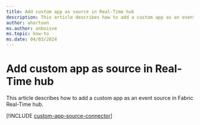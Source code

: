 ```yaml
---
title: Add custom app as source in Real-Time hub
description: This article describes how to add a custom app as an event source in Fabric Real-Time hub. 
author: ahartoon
ms.author: anboisve
ms.topic: how-to
ms.date: 04/03/2024
---
```


# Add custom app as source in Real-Time hub
This article describes how to add a custom app as an event source in Fabric Real-Time hub. 

[!INCLUDE [custom-app-source-connector](../real-time-intelligence/event-streams/includes/custom-app-source-connector.md)]
